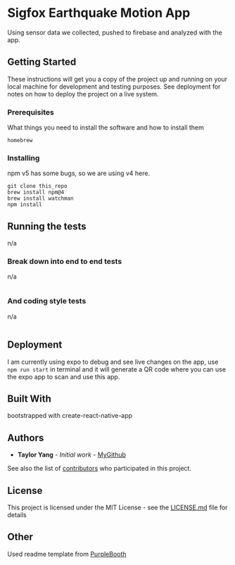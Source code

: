 # Sigfox Earthquake Motion App

Using sensor data we collected, pushed to firebase and analyzed with the app.

## Getting Started

These instructions will get you a copy of the project up and running on your local machine for development and testing purposes. See deployment for notes on how to deploy the project on a live system.

### Prerequisites

What things you need to install the software and how to install them

```
homebrew
```

### Installing

npm v5 has some bugs, so we are using v4 here.

```
git clone this_repo
brew install npm@4
brew install watchman
npm install
```

## Running the tests

n/a

### Break down into end to end tests

n/a

```
```

### And coding style tests

n/a

```
```

## Deployment

I am currently using expo to debug and see live changes on the app,
use ```npm run start``` in terminal and it will generate a QR code where
you can use the expo app to scan and use this app.

## Built With

bootstrapped with create-react-native-app

## Authors

* **Taylor Yang** - *Initial work* - [MyGithub](https://github.com/rdmcolorz)

See also the list of [contributors](https://github.com/sigfox-earthquake/Sigfox_earthsensor_app/contributors) who participated in this project.

## License

This project is licensed under the MIT License - see the [LICENSE.md](LICENSE.md) file for details

## Other

Used readme template from [PurpleBooth](https://gist.github.com/PurpleBooth/109311bb0361f32d87a2)
